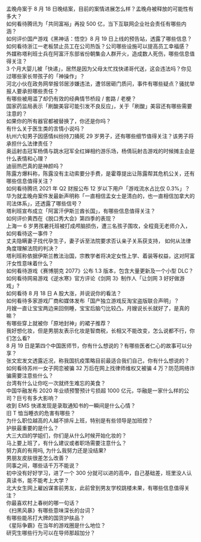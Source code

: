 孟晚舟案于 8 月 18 日晚结案，目前的案情进展怎么样？孟晚舟被释放的可能性有多大？  
如何看待腾讯为「共同富裕」再投 500 亿，当下互联网企业社会责任有哪些内涵？  
如何评价国产游戏《黑神话：悟空》8 月 19 日上线的预告站，透露了哪些信息？  
如何看待浙江一老板禁止员工在公司热饭？公司哪些设施可以提高员工幸福感？  
外媒称塔利班士兵在阿富汗东部省份朝集会人群开火，造成数人死伤，哪些信息值得关注？  
3 个月大婴儿被「快递」，居然是因为父母太忙找快递哥代送，这会违法吗？你见过哪些家长带孩子的「神操作」？  
河北小伙在政务网举报邻居涉嫌违法，遭邻居砸门质问，事件有哪些疑点？骚扰举报人要承担哪些责任？  
有哪些被用滥了却仍有效的经典情节桥段 / 套路 / 老梗？  
国家药监局表示「刷酸美容可能引发不良反应」，关于「刷酸」美容还有哪些需要注意的？  
如果你的所有器官都被替换了，你还是你吗？  
有什么关于医生类的言情小说吗？  
杭州六旬男子因感情纠纷持刀捅死 29 岁男子，还有哪些细节值得关注？该男子将承担什么法律责任？  
奥运射击冠军杨倩与跳水冠军全红婵相约游乐场，杨倩玩射击游戏的时候摊主会是什么表情和心理？  
迪丽热巴真的是神颜吗？  
陈露方爆料称，陈露没有主动索要分手费，是霍尊提出让陈露帮其危机公关，还有哪些信息值得关注？  
如何看待腾讯 2021 年 Q2 财报公布 12 岁以下用户「游戏流水占比仅 0.3%」？  
华为就孟晚舟案件发最新声明称「一直相信孟女士是清白的，也一直相信加拿大的司法体系」，还透露了哪些信号？  
塔利班宣布成立「阿富汗伊斯兰酋长国」，有哪些信息值得关注？  
如何评价黄西在《脱口秀大会》第四季的表现？  
上海一 6 岁男孩暑托班被打成颅脑损伤，遭三名孩子围攻，全程竟无老师介入，如何看待这一事件？  
丈夫隐瞒妻子找代孕生子，妻子诉至法院要求否认亲子关系获支持， 如何从法律角度理解法院的判决？  
塔利班称依据伊斯兰教法治国，宗教学者将决定女性上学、着装等权益，这对阿富汗女性意味着什么？  
如何看待游戏《赛博朋克 2077》公布 1.3 版本，包含大量更新及一个小型 DLC？  
如何看待网易游戏《逆水寒》官方评论《剑网 3》制作人「让剑网 3 好好做游戏」?  
如何看待 8 月 18 日 A 股大涨，并说说你的看法？  
如何看待多家游戏厂商和媒体发布「国产独立游戏反淘宝盗版联合声明」？  
月嫂一直让宝宝两边来回侧睡，宝宝后脑勺比较凸，月嫂说长长就好了，是真的嘛？  
有哪些穿上就被你「原地封神」的裙子推荐？  
我好想化妆，但是男朋友表示化妆是智商税，长相又不能改变，怎么说都不行，你们怎么看?  
8 月 19 日是第四个中国医师节，你有什么想说的？有哪些医者仁心的故事可以分享？  
张文宏发文透露近况，称我国抗疫策略目前最适合我们自己，你有什么想说的？  
如何看待苏州一女子网恋被骗 32 万后在网上找律师维权又被骗 4 万？防范网络诈骗需要注意些什么？  
台湾有什么让你吃一次就终生难忘的美食？  
中国华融发布 2020 年业绩预警预计亏损超 1000 亿元，华融是一家什么样的公司？巨亏有多大影响？  
收到 EMS 快递发现是录取通知书的一瞬间是什么心情？  
旧 T 恤当睡衣的危害有哪些？  
为什么职位越高的人越不排斥上班，特别是有些领导是加班控？  
护肤最重要的是什么？  
大三大四的学姐们，你们是从什么时候开始化妆的？  
马上要上班了，有什么建议或者职场需要注意什么？  
努力真的有用吗, 为什么我努力还是没结果?  
男朋友皮肤很差怎么改善？  
同事之间，哪些话千万不能说？  
初中没有好好学习，进了一个 300 分就可以进的高中，自己基础差，班里没人认真读书，能不能考上大学？  
北大女生网上雇凶谋害前男友，此前曾到男友学校跳楼未果，有哪些信息值得关注？  
你最喜欢村上春树的哪一句话？  
《扫黑风暴》有哪些意味深长的台词？  
有哪些能吊打大牌的国货护肤品？  
《星际争霸》在当年的游戏圈是什么地位？  
研究生哪些行为可以在导师那超加分？  
